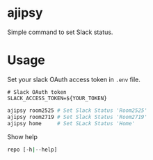 # ajipsy 

Simple command to set Slack status.

# Usage

Set your slack OAuth access token in `.env` file.
```.env
# Slack OAuth token
SLACK_ACCESS_TOKEN=${YOUR_TOKEN}
```

```sh
ajipsy room2525 # Set Slack Status 'Room2525'
ajipsy room2719 # Set Slack Status 'Room2719'
ajipsy home     # Set SLack Status 'Home'
```

Show help

```sh
repo [-h|--help]
```
